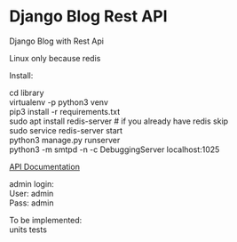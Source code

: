 # Django Blog Rest API
 Django Blog with Rest Api
 
Linux only because redis<br>

Install:<br>

cd library<br>
virtualenv -p python3 venv<br>
pip3 install -r requirements.txt<br>
sudo apt install redis-server # if you already have redis skip<br>
sudo service redis-server start<br>
python3 manage.py runserver<br>
python3 -m smtpd -n -c DebuggingServer localhost:1025<br>


[API Documentation](https://documenter.getpostman.com/view/21693015/2s83ziMiYR) <br>

admin login:<br>
User: admin<br>
Pass: admin<br>

To be implemented:<br>
units tests<br>
